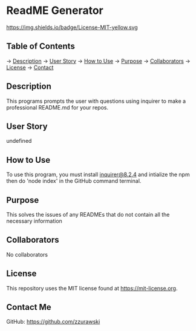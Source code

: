 
  # ReadME Generator

  https://img.shields.io/badge/License-MIT-yellow.svg

  ## Table of Contents
  -> [Description](#description)
  -> [User Story](#UserStory)
  -> [How to Use](#HowtoUse)
  -> [Purpose](#Purpose)
  -> [Collaborators](#Collaborators)
  -> [License](#License)
  -> [Contact](#Contact)
  
  ## Description
  This programs prompts the user with questions using inquirer to make a professional README.md for your repos.
  
  ## User Story
  undefined
  
  ## How to Use
  To use this program, you must install inquirer@8.2.4 and intialize the npm then do 'node index' in the GitHub command terminal.
  
  ## Purpose
  This solves the issues of any READMEs that do not contain all the necessary information 

  ## Collaborators
  No collaborators
  
  ## License 
  This repository uses the MIT license found at https://mit-license.org.

  ## Contact Me
  GitHub: https://github.com/zzurawski
  